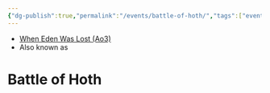 ```yaml
---
{"dg-publish":true,"permalink":"/events/battle-of-hoth/","tags":["event","unfinished"],"dgHomeLink":false,"noteIcon":"saber1"}
---
```


- [When Eden Was Lost (Ao3)](https://archiveofourown.org/works/19334440/chapters/45992584)
- Also known as 

# Battle of Hoth

